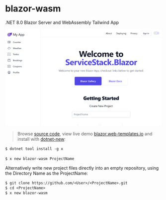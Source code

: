 # blazor-wasm

.NET 8.0 Blazor Server and WebAssembly Tailwind App

[![](https://raw.githubusercontent.com/ServiceStack/Assets/master/csharp-templates/blazor.png)](http://blazor.web-templates.io/)

> Browse [source code](https://github.com/NetCoreTemplates/blazor), view live demo [blazor.web-templates.io](http://blazor.web-templates.io) and install with [dotnet-new](https://docs.servicestack.net/dotnet-new):

    $ dotnet tool install -g x

    $ x new blazor-wasm ProjectName

Alternatively write new project files directly into an empty repository, using the Directory Name as the ProjectName:

    $ git clone https://github.com/<User>/<ProjectName>.git
    $ cd <ProjectName>
    $ x new blazor-wasm

